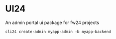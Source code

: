 # UI24

An admin portal ui package for fw24 projects

```shell
cli24 create-admin myapp-admin -b myapp-backend
```